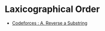 # Laxicographical Order

- [Codeforces : A. Reverse a Substring](https://codeforces.com/problemset/problem/1155/A)
